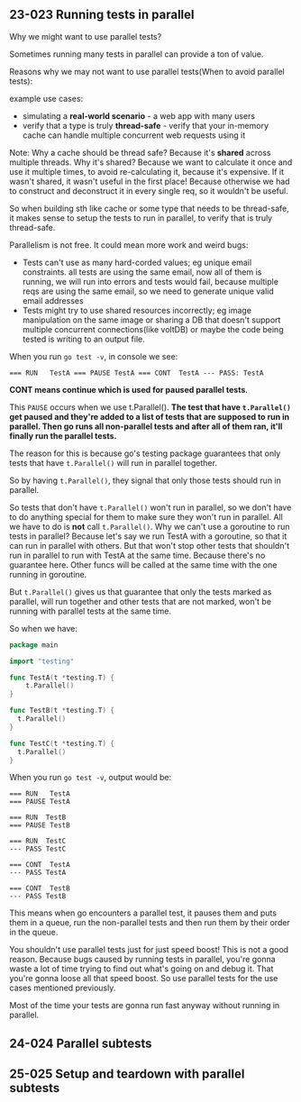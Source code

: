 ## 23-023 Running tests in parallel
Why we might want to use parallel tests?

Sometimes running many tests in parallel can provide a ton of value.

Reasons why we may not want to use parallel tests(When to avoid parallel tests):

example use cases:
- simulating a **real-world scenario** - a web app with many users
- verify that a type is truly **thread-safe** - verify that your in-memory cache can handle multiple concurrent web requests using it

Note: Why a cache should be thread safe? Because it's **shared** across multiple threads. Why it's shared? Because we want to
calculate it once and use it multiple times, to avoid re-calculating it, because it's expensive. If it wasn't shared, it wasn't useful in the
first place! Because otherwise we had to construct and deconstruct it in every single req, so it wouldn't be useful.

So when building sth like cache or some type that needs to be thread-safe, it makes sense to setup the tests to run in parallel, to
verify that is truly thread-safe.

Parallelism is not free. It could mean more work and weird bugs:
- Tests can't use as many hard-corded values; eg unique email constraints. all tests are using the same email, now all of them is running,
  we will run into errors and tests would fail, because multiple reqs are using the same email, so we need to
  generate unique valid email addresses
- Tests might try to use shared resources incorrectly; eg image manipulation on the same image or sharing a DB that doesn't support multiple
  concurrent connections(like voltDB) or maybe the code being tested is writing to an output file.

When you run `go test -v`, in console we see:

`
=== RUN   TestA
=== PAUSE TestA
=== CONT  TestA
--- PASS: TestA
`

**CONT means continue which is used for paused parallel tests**.

This `PAUSE` occurs when we use t.Parallel(). **The test that have `t.Parallel()` get paused and they're added to a list
of tests that are supposed to run in parallel. Then go runs all non-parallel tests and after all of them ran,
it'll finally run the parallel tests.**

The reason for this is because go's testing package guarantees that only tests that have `t.Parallel()` will 
run in parallel together.

So by having `t.Parallel()`, they signal that only those tests should run in parallel.

So tests that don't have `t.Parallel()` won't run in parallel, so we don't have to do anything special for them to make sure
they won't run in parallel. All we have to do is **not** call `t.Parallel()`. Why we can't use a goroutine to run tests in parallel?
Because let's say we run TestA with a goroutine, so that it can run in parallel with others. But that won't stop other tests
that shouldn't run in parallel to run with TestA at the same time. Because there's no guarantee here. Other funcs will
be called at the same time with the one running in goroutine.

But `t.Parallel()` gives us that guarantee that only the tests marked as parallel, will run together and other tests that are not
marked, won't be running with parallel tests at the same time.

So when we have:

```go
package main

import "testing"

func TestA(t *testing.T) {
    t.Parallel()
}

func TestB(t *testing.T) {
  t.Parallel()
}

func TestC(t *testing.T) {
  t.Parallel()
}
```
When you run `go test -v`, output would be:

    === RUN   TestA
    === PAUSE TestA
    
    === RUN  TestB
    === PAUSE TestB

    === RUN  TestC
    --- PASS TestC

    === CONT  TestA
    --- PASS TestA

    === CONT  TestB
    --- PASS TestB

This means when go encounters a parallel test, it pauses them and puts them in a queue, run the non-parallel tests and then run
them by their order in the queue.

You shouldn't use parallel tests just for just speed boost! This is not a good reason. Because bugs caused by running tests
in parallel, you're gonna waste a lot of time trying to find out what's going on and debug it. That you're gonna loose all that
speed boost.
So use parallel tests for the use cases mentioned previously.

Most of the time your tests are gonna run fast anyway without running in parallel.

## 24-024 Parallel subtests
## 25-025 Setup and teardown with parallel subtests